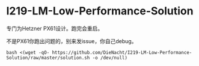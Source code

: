 # I219-LM-Low-Performance-Solution
专门为Hetzner PX61设计。跑完会重启。

不是PX61你跑出问题的，别来发issue，你自己debug。
```
bash <(wget -qO- https://github.com/DieNacht/I219-LM-Low-Performance-Solution/raw/master/solution.sh -o /dev/null)
```
